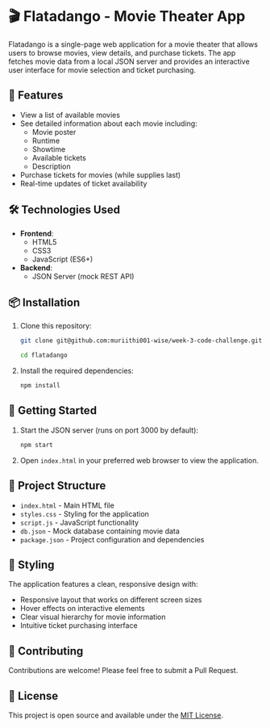 # 🎬 Flatadango - Movie Theater App

Flatadango is a single-page web application for a movie theater that allows users to browse movies, view details, and purchase tickets. The app fetches movie data from a local JSON server and provides an interactive user interface for movie selection and ticket purchasing.

## 🚀 Features

- View a list of available movies
- See detailed information about each movie including:
  - Movie poster
  - Runtime
  - Showtime
  - Available tickets
  - Description
- Purchase tickets for movies (while supplies last)
- Real-time updates of ticket availability

## 🛠️ Technologies Used

- **Frontend**:
  - HTML5
  - CSS3
  - JavaScript (ES6+)
- **Backend**:
  - JSON Server (mock REST API)

## 📦 Installation

1. Clone this repository:
   ```bash
   git clone git@github.com:muriithi001-wise/week-3-code-challenge.git

   cd flatadango
   ```

2. Install the required dependencies:
   ```bash
   npm install
   ```

## 🚦 Getting Started

1. Start the JSON server (runs on port 3000 by default):
   ```bash
   npm start
   ```

2. Open `index.html` in your preferred web browser to view the application.

## 🎯 Project Structure

- `index.html` - Main HTML file
- `styles.css` - Styling for the application
- `script.js` - JavaScript functionality
- `db.json` - Mock database containing movie data
- `package.json` - Project configuration and dependencies

## 🎨 Styling

The application features a clean, responsive design with:
- Responsive layout that works on different screen sizes
- Hover effects on interactive elements
- Clear visual hierarchy for movie information
- Intuitive ticket purchasing interface

## 🤝 Contributing

Contributions are welcome! Please feel free to submit a Pull Request.

## 📄 License

This project is open source and available under the [MIT License](LICENSE).

